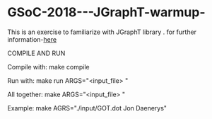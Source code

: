 # GSoC-2018---JGraphT-warmup-


This is an exercise to familiarize with JGraphT library .
for further information-[here](https://github.com/jgrapht/jgrapht/wiki/GSOC-2018-Warmup)

COMPILE AND RUN

Compile with: make compile

Run with: make run ARGS="<input_file> <person1> <person2>"

All together: make ARGS="<input_file> <person1> <person2>"

Example: make AGRS="./input/GOT.dot Jon Daenerys"
